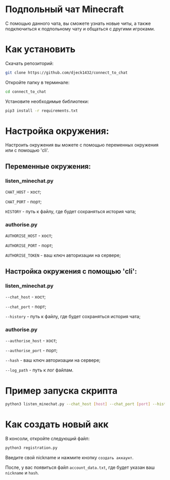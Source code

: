 # Подпольный чат Minecraft

С помощью данного чата, вы сможете узнать новые читы, а также подключиться к подпольному чату и общаться с другими игроками.

# Как установить

Скачать репозиторий:
```bash
git clone https://github.com/djeck1432/connect_to_chat
```
Откройте папку в терминале:
```bash
cd connect_to_chat
```
Установите необходимые библиотеки:
```bash
pip3 install -r requirements.txt
```

# Настройка окружения:
Настроить окружения вы можете с помощью переменных окружения или с помощью 'cli'.

## Переменные окружения:

### listen_minechat.py

`CHAT_HOST` - хост;

`CHAT_PORT` - порт;

`HISTORY` - путь к файлу, где будет сохраняться история чата;

### authorise.py

`AUTHORISE_HOST` - хост;

`AUTHORISE_PORT` - порт;

`AUTHORISE_TOKEN` - ваш ключ авторизации на сервере;

## Настройка окружения с помощью 'cli':

### listen_minechat.py

`--chat_host` - хост;

`--chat_port` - порт;

`--history` - путь к файлу, где будет сохраняться история чата;

### authorise.py

`--authorise_host` - хост;

`--authorise_port` - порт;

`--hash` - ваш ключ авторизации на сервере;

`--log_path` - путь к лог файлам.

# Пример запуска скрипта
```bash
python3 listen_minechat.py --chat_host [host] --chat_port [port] --history [path to file] --log_path [name].logs
``` 
 
# Как создать новый акк

В консоли, откройте следующий файл: 
```bash 
python3 registration.py
```
Введите свой nickname  и нажмите кнопку `создать аккаунт`.

После, у вас появиться файл `account_data.txt`, где будет указан ваш `nickname` и `hash`.




